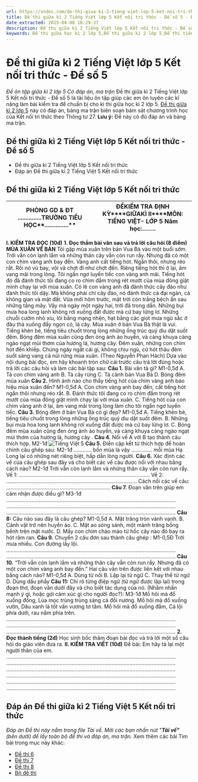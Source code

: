 ```yaml
---
url: https://vndoc.com/de-thi-giua-ki-2-tieng-viet-lop-5-ket-noi-tri-thuc-de-so-5-336645
title: Đề thi giữa kì 2 Tiếng Việt lớp 5 Kết nối tri thức - Đề số 5 - Đề ôn tập giữa kì 2 lớp 5 Có đáp án, ma trận - VnDoc.com
date_extracted: 2025-04-08 10:29:37
description: Đề thi giữa kì 2 Tiếng Việt lớp 5 Kết nối tri thức - Đề số 5 là tài liệu tham khảo bao gồm đáp án và bảng ma trận đề thi giúp các em học sinh ôn tập, ôn thi hiệu quả cho bài thi giữa học kì 2 lớp 5 đạt kết quả cao.
keywords: Đề thi giữa học kì 2 lớp 5,Đề thi giữa kì 2 lớp 5,Đề thi tiếng việt lớp 5 giữa học kì 2,đề thi giữa kì 2 môn tiếng việt lớp 5,Đề thi giữa học kì 2 môn Tiếng Việt lớp 5 theo Thông tư 27,Đề thi giữa học kì 2 môn tiếng việt lớp 5,đáp án đề thi giữa học kì 2 môn tiếng việt lớp 5,đề kiểm tra học kì 2 lớp 5 môn tiếng việt,Đề thi giữa học kì 2 lớp 5 Kết nối tri thức,Đề thi giữa học kì 2 lớp 5 môn Tiếng Việt Kết nối tri thức
---
```


# Đề thi giữa kì 2 Tiếng Việt lớp 5 Kết nối tri thức - Đề số 5
 _Đề ôn tập giữa kì 2 lớp 5 Có đáp án, ma trận_
Đề thi giữa kì 2 Tiếng Việt lớp 5 Kết nối tri thức - Đề số 5 là tài liệu ôn tập giúp các em ôn luyện các kĩ năng làm bài kiểm tra để chuẩn bị cho kì thi giữa học kì 2 lớp 5. [Đề thi giữa kì 2 lớp 5](<https://vndoc.com/de-thi-giua-ki-2-lop5>) này có đáp án, bảng ma trận biên soạn bám sát chương trình học của Kết nối tri thức theo Thông tư 27.
**Lưu ý:** Đề này có đủ đáp án và bảng ma trận.
## Đề thi giữa kì 2 Tiếng Việt lớp 5 Kết nối tri thức - Đề số 5
  * Đề thi giữa kì 2 Tiếng Việt lớp 5 Kết nối tri thức
  * Đáp án Đề thi giữa kì 2 Tiếng Việt 5 Kết nối tri thức

## **Đề thi giữa kì 2 Tiếng Việt lớp 5 Kết nối tri thức**
PHÒNG GD & ĐT ...............**TRƯỜNG TIỂU HỌC****...............**| ******ĐỀ********KIỂM TRA ĐỊNH KỲ********GIỮA****KÌ I****I****MÔN: TIẾNG VIỆT- LỚP 5** Năm học:…….  
---|---  
**I. KIỂM TRA ĐỌC \(10đ\)**
**1\. Đọc thầm bài văn sau và trả lời câu hỏi \(8 điểm\)**
**MÙA XUÂN VỀ BẢN**
Tôi gặp mùa xuân trên bản Vua Bà vào một buổi sớm. Trời vẫn còn lạnh lắm và những thân cây vẫn còn run rẩy. Nhưng đã có một con chim vàng anh bay đến. Vàng anh cất tiếng hót. Ngắn thôi, nhưng réo rắt. Rồi nó vù bay, vội vã chợt đi như chợt đến. Riêng tiếng hót thì ở lại, âm vang mãi trong lòng. Tôi ngẩn ngơ luyến tiếc con vàng anh mãi. Tiếng hót đó đã đánh thức tôi đang co ro chìm đắm trong rét mướt của mùa đông giật mình chạy lại với mùa xuân.
Có lẽ con vàng anh đã đánh thức cây đào như đánh thức tôi dậy. Mà không phải chỉ cây đào, nó đánh thức cả đại ngàn, cả không gian và mặt đất. Vừa mới hôm trước, mặt trời còn trắng bệch ẩn sau những tầng mây. Vậy mà ngày một ngày hai, trời đã trong dần. Những bụi mưa hoa long lanh không rơi xuống đất được mà cứ bay lửng lơ. Những chuỗi cườm nhỏ xíu, lõi bằng mạng nhện, hạt bằng các giọt mưa ngũ sắc ở đâu thả xuống đầy ngọn cỏ, lá cây.
Mùa xuân ở bản Vua Bà thật là vui. Tiếng khèn bè, tiếng tiêu chuốt trong lòng những ống trúc quý dìu dặt suốt đêm. Bóng đêm mùa xuân cũng đen óng ánh ảo huyền, và càng khuya càng ngào ngạt mùi thơm của hương lá, hương cây. Đêm xuân, những con chim hót đến khiếp. Chúng ngây ngất cái gì, không chịu ngủ, cứ hót thâu đêm suốt sáng vang cả núi rừng mùa xuân.
\(Theo Nguyễn Phan Hách\)
Dựa vào nội dung bài đọc, em hãy khoanh tròn chữ cái trước câu trả lời đúng hoặc trả lời các câu hỏi và làm các bài tập sau:
**Câu 1.** Bài văn tả gì? M1-0,5đ
A. Tả con chim vàng anh
B. Tả cây rừng
C. Tả cảnh bản Vua Bà
D. Bóng đêm mùa xuân
**Câu 2.** Hình ảnh nào cho thấy tiếng hót của chim vàng anh báo hiệu mùa xuân đến? M1-0,5đ
A. Con chim vàng anh bay đến, cất tiếng hót ngắn thôi nhưng réo rắt.
B. Đánh thức tôi đang co ro chìm đắm trong rét mướt của mùa đông giật mình chạy lại với mùa xuân.
C. Tiếng hót của con chim vàng anh ở lại, âm vang mãi trong lòng làm cho tôi ngẩn ngơ luyến tiếc.
**Câu 3.** Bóng đêm ở bản Vua Bà có gì đẹp? M1-0,5đ
A. Tiếng khèn bè, tiếng tiêu chuốt trong lòng những ống trúc quý dìu dặt suốt đêm.
B. Những bụi mưa hoa long lanh không rơi xuống đất được mà cứ bay lửng lơ.
C. Bóng đêm mùa xuân cũng đen óng ánh ảo huyền, và càng khuya càng ngào ngạt mùi thơm của hương lá, hương cây .
**Câu 4.** Nối vế A với B tạo thành câu thích hợp. M2-1đ
![Tiếng Việt 5](https://i.vdoc.vn/data/image/2025/02/19/tieng-viet-5-3.jpg)
**Câu 5.** Điền cặp kết từ thích hợp để hoàn chỉnh câu ghép sau: M2-1đ
............ bốn mùa là vậy .............. mỗi mùa Hạ Long lại có những nét riêng biệt, hấp dẫn lòng người.
**Câu 6.** Xác định các vế của câu ghép sau đây và cho biết các vế câu được nối với nhau bằng cách nào? M2-1đ
Trời vẫn còn lạnh lắm và những thân cây vẫn còn run rẩy.
Vế 1: …………………………………………………………………………….
Vế 2: …………………………………………………………………………….
Cách nối các vế câu: …………………………………………………………….
**Câu 7.** Đoạn văn trên giúp em cảm nhận được điều gì? M3-1đ
……………………………………………………………………………………………………
……………………………………………………………………………………………………
……………………………………………………………………………………………………
**Câu 8:** Câu nào sau đây là câu ghép? M1-0,5đ
A. Mặt trăng tròn vành vạnh.
B. Cảnh vật trở nên huyền ảo.
C. Mặt ao sóng sánh, một mảnh trăng bồng bềnh trên mặt nước.
D. Mấy con chim chào mào từ hốc cây nào đó bay ra hót râm ran.
**Câu 9.** Chuyển 2 câu đơn sau thành câu ghép : M1-0,5Đ
Trời mưa nhiều. Con đường lầy lội.
……………………………………………………………………………………………………
……………………………………………………………………………………………………
**Câu 10.** “Trời vẫn còn lạnh lắm và những thân cây vẫn còn run rẩy. Nhưng đã có một con chim vàng anh bay đến.” Hai câu văn trên được liên kết với nhau bằng cách nào? M1-0,5đ
A. Dùng từ nối
B. Lặp lại từ ngữ
C. Thay thế từ ngữ
D. Dùng dấu phẩy
**Câu 11:** Chỉ rõ từng điệp ngữ \(từ ngữ được lặp lại\) trong đoạn thơ, đoạn văn dưới đây và cho biết tác dụng của nó. \(Nhằm nhấn mạnh ý gì, hoặc gợi cảm xúc gì cho người đọc?\): M3-1đ
Mồ hôi mà đổ xuống đồng,
Lúa mọc trùng trùng sáng cả đồi nương.
Mồ hôi mà đổ xuống vườn,
Dâu xanh lá tốt vấn vương tơ tằm.
Mồ hôi mà đổ xuống đầm,
Cá lội phía dưới, rau nằm phía trên.
……………………………………………………………………………………………………
……………………………………………………………………………………………………
……………………………………………………………………………………………………
**2\. Đọc thành tiếng \(2đ\)**
Học sinh bốc thăm đoạn bài đọc và trả lời một số câu hỏi do giáo viên đưa ra.
**II. KIỂM TRA VIẾT \(10đ\)**
Đề bài: Em hãy tả lại một người thân của em.
……………………………………………………………………………………………………
……………………………………………………………………………………………………
……………………………………………………………………………………………………
……………………………………………………………………………………………………
……………………………………………………………………………………………………
……………………………………………………………………………………………………
## **Đáp án Đề thi giữa kì 2 Tiếng Việt 5 Kết nối tri thức**
 _Đáp án Đề thi này nằm trong file Tải về. Mời các bạn nhấn nút "**Tải về"** \(bên dưới\) để lấy toàn bộ đề thi và đáp án, ma trận._
Xem thêm các bài Tìm bài trong mục này khác:
  * [Đề thi 6](</de-thi-giua-ki-2-tieng-viet-lop-5-ket-noi-tri-thuc-de-so-6-336648>)
  * [Đề thi 7](</de-thi-giua-ki-2-tieng-viet-lop-5-ket-noi-tri-thuc-co-dap-an-337729>)
  * [Đề thi 8](</de-thi-giua-hoc-ki-2-tieng-viet-5-sach-ket-noi-tri-thuc-337735>)
  * [Bộ đề thi](</bo-de-thi-giua-ki-2-tieng-viet-lop-5-ket-noi-tri-thuc-336657>)

